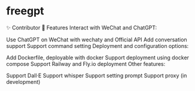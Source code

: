 # freegpt
✨ Contributor
🌟 Features
Interact with WeChat and ChatGPT:

Use ChatGPT on WeChat with wechaty and Official API
Add conversation support
Support command setting
Deployment and configuration options:

Add Dockerfile, deployable with docker
Support deployment using docker compose
Support Railway and Fly.io deployment
Other features:

Support Dall·E
Support whisper
Support setting prompt
Support proxy (in development)
